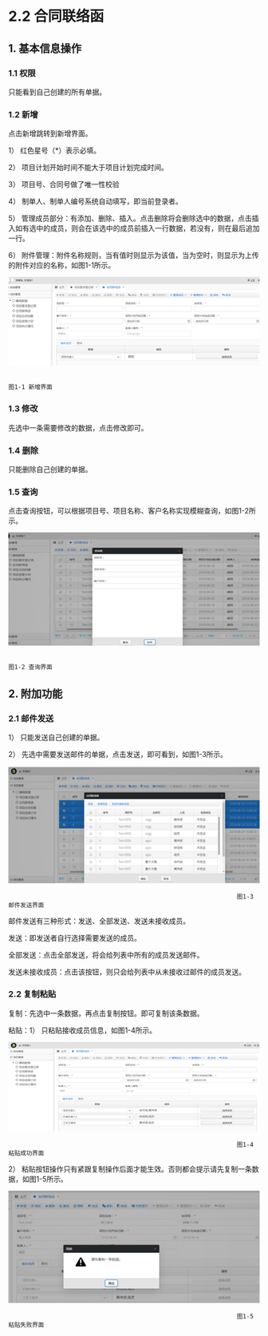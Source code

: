 # 2.2 合同联络函

## **1.** **基本信息操作**

### 1.1  权限

只能看到自己创建的所有单据。

### 1.2  新增

点击新增跳转到新增界面。

1） 红色星号（\*）表示必填。

2） 项目计划开始时间不能大于项目计划完成时间。

3） 项目号、合同号做了唯一性校验

4） 制单人、制单人编号系统自动填写，即当前登录者。

5） 管理成员部分：有添加、删除、插入。点击删除将会删除选中的数据，点击插入如有选中的成员，则会在该选中的成员前插入一行数据，若没有，则在最后追加一行。

6） 附件管理：附件名称规则，当有值时则显示为该值，当为空时，则显示为上传的附件对应的名称，如图1-1所示。

![](../.gitbook/assets/image%20%287%29.png)

                                                                          图1-1 新增界面

### 1.3  修改

先选中一条需要修改的数据，点击修改即可。

### 1.4  删除

 只能删除自己创建的单据。

### 1.5  查询

点击查询按钮，可以根据项目号、项目名称、客户名称实现模糊查询，如图1-2所示。

![](../.gitbook/assets/image%20%2875%29.png)

                                                                         图1-2 查询界面

## **2.** **附加功能**

### 2.1 邮件发送

1） 只能发送自己创建的单据。

2） 先选中需要发送邮件的单据，点击发送，即可看到，如图1-3所示。

![](../.gitbook/assets/image%20%2823%29.png)

                                                                    图1-3 邮件发送界面

邮件发送有三种形式：发送、全部发送、发送未接收成员。

发送：即发送者自行选择需要发送的成员。

全部发送：点击全部发送，将会给列表中所有的成员发送邮件。

发送未接收成员：点击该按钮，则只会给列表中从未接收过邮件的成员发送。

### 2.2 复制粘贴

复制：先选中一条数据，再点击复制按钮。即可复制该条数据。

粘贴：1） 只粘贴接收成员信息，如图1-4所示。

![](../.gitbook/assets/image%20%2877%29.png)

                                                                    图1-4 粘贴成功界面

2） 粘贴按钮操作只有紧跟复制操作后面才能生效。否则都会提示请先复制一条数据，如图1-5所示。

![](../.gitbook/assets/image%20%2852%29.png)

                                                                    图1-5 粘贴失败界面

